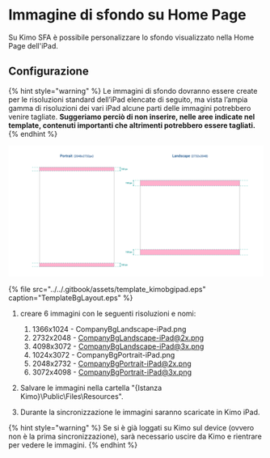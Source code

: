 # Immagine di sfondo su Home Page

Su Kimo SFA è possibile personalizzare lo sfondo visualizzato nella Home Page dell'iPad.

## Configurazione

{% hint style="warning" %}
Le immagini di sfondo dovranno essere create per le risoluzioni standard dell’iPad elencate di seguito, ma vista l’ampia gamma di risoluzioni dei vari iPad alcune parti delle immagini potrebbero venire tagliate. **Suggeriamo perciò di non inserire, nelle aree indicate nel template, contenuti importanti che altrimenti potrebbero essere tagliati.**
{% endhint %}

![In rosso sono indicate le aree che potrebbero essere tagliate.](../../.gitbook/assets/template_doc_kimobg.png)

{% file src="../../.gitbook/assets/template\_kimobgipad.eps" caption="TemplateBgLayout.eps" %}

1. creare 6 immagini con le seguenti risoluzioni e nomi:

   1. 1366x1024 - CompanyBgLandscape-iPad.png
   2. 2732x2048 - CompanyBgLandscape-iPad@2x.png
   3. 4098x3072 - CompanyBgLandscape-iPad@3x.png
   4. 1024x3072 - CompanyBgPortrait-iPad.png
   5. 2048x2732 - CompanyBgPortrait-iPad@2x.png
   6. 3072x4098 - CompanyBgPortrait-iPad@3x.png

2. Salvare le immagini nella cartella "{Istanza Kimo}\Public\Files\Resources".
3. Durante la sincronizzazione le immagini saranno scaricate in Kimo iPad.

{% hint style="warning" %}
Se si è già loggati su Kimo sul device \(ovvero non è la prima sincronizzazione\), sarà necessario uscire da Kimo e rientrare per vedere le immagini.
{% endhint %}

